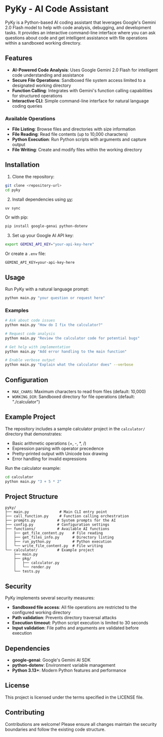 # PyKy - AI Code Assistant

PyKy is a Python-based AI coding assistant that leverages Google's Gemini 2.0 Flash model to help with code analysis, debugging, and development tasks. It provides an interactive command-line interface where you can ask questions about code and get intelligent assistance with file operations within a sandboxed working directory.

## Features

- **AI-Powered Code Analysis**: Uses Google Gemini 2.0 Flash for intelligent code understanding and assistance
- **Secure File Operations**: Sandboxed file system access limited to a designated working directory
- **Function Calling**: Integrates with Gemini's function calling capabilities for structured operations
- **Interactive CLI**: Simple command-line interface for natural language coding queries

### Available Operations

- **File Listing**: Browse files and directories with size information
- **File Reading**: Read file contents (up to 10,000 characters)
- **Python Execution**: Run Python scripts with arguments and capture output
- **File Writing**: Create and modify files within the working directory

## Installation

1. Clone the repository:
```bash
git clone <repository-url>
cd pyky
```

2. Install dependencies using [uv](https://github.com/astral-sh/uv):
```bash
uv sync
```

Or with pip:
```bash
pip install google-genai python-dotenv
```

3. Set up your Google AI API key:
```bash
export GEMINI_API_KEY="your-api-key-here"
```

Or create a `.env` file:
```
GEMINI_API_KEY=your-api-key-here
```

## Usage

Run PyKy with a natural language prompt:

```bash
python main.py "your question or request here"
```

### Examples

```bash
# Ask about code issues
python main.py "How do I fix the calculator?"

# Request code analysis
python main.py "Review the calculator code for potential bugs"

# Get help with implementation
python main.py "Add error handling to the main function"

# Enable verbose output
python main.py "Explain what the calculator does" --verbose
```

## Configuration

- `MAX_CHARS`: Maximum characters to read from files (default: 10,000)
- `WORKING_DIR`: Sandboxed directory for file operations (default: "./calculator")

## Example Project

The repository includes a sample calculator project in the `calculator/` directory that demonstrates:

- Basic arithmetic operations (+, -, *, /)
- Expression parsing with operator precedence
- Pretty-printed output with Unicode box drawing
- Error handling for invalid expressions

Run the calculator example:
```bash
cd calculator
python main.py "3 + 5 * 2"
```

## Project Structure

```
pyky/
├── main.py              # Main CLI entry point
├── call_function.py     # Function calling orchestration
├── prompts.py          # System prompts for the AI
├── config.py           # Configuration settings
├── functions/          # Available AI functions
│   ├── get_file_content.py    # File reading
│   ├── get_files_info.py      # Directory listing
│   ├── run_python.py          # Python execution
│   └── write_file_content.py  # File writing
└── calculator/         # Example project
    ├── main.py
    ├── pkg/
    │   ├── calculator.py
    │   └── render.py
    └── tests.py
```

## Security

PyKy implements several security measures:

- **Sandboxed file access**: All file operations are restricted to the configured working directory
- **Path validation**: Prevents directory traversal attacks
- **Execution timeout**: Python script execution is limited to 30 seconds
- **Input validation**: File paths and arguments are validated before execution

## Dependencies

- **google-genai**: Google's Gemini AI SDK
- **python-dotenv**: Environment variable management
- **Python 3.13+**: Modern Python features and performance

## License

This project is licensed under the terms specified in the LICENSE file.

## Contributing

Contributions are welcome! Please ensure all changes maintain the security boundaries and follow the existing code structure.
